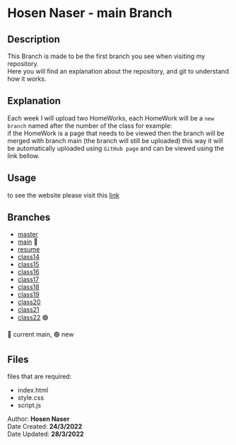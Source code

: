 # Hosen Naser - main Branch

## Description

This Branch is made to be the first branch you see when visiting my repository.<br>
Here you will find an explanation about the repository, and git to understand how it works.<br>

## Explanation

Each week I will upload two HomeWorks, each HomeWork will be a `new branch` named after the number of the class for example:<br>
if the HomeWork is a page that needs to be viewed then the branch will be merged with branch main (the branch will still be uploaded) this way it will be automatically uploaded using `GitHub page` and can be viewed using the link bellow.<br>

## Usage

to see the website please visit this [link](https://fullstack-alfanar.github.io/hosen-n-homework/)

## Branches

- [master](https://github.com/Fullstack-Alfanar/hosen-n-homework/tree/master)
- [main](https://github.com/Fullstack-Alfanar/hosen-n-homework/tree/main) 🔵
- [resume](https://github.com/Fullstack-Alfanar/hosen-n-homework/tree/CV)
- [class14](https://github.com/Fullstack-Alfanar/hosen-n-homework/tree/class14)
- [class15](https://github.com/Fullstack-Alfanar/hosen-n-homework/tree/class15)
- [class16](https://github.com/Fullstack-Alfanar/hosen-n-homework/tree/class16)
- [class17](https://github.com/Fullstack-Alfanar/hosen-n-homework/tree/class17)
- [class18](https://github.com/Fullstack-Alfanar/hosen-n-homework/tree/class18)
- [class19](https://github.com/Fullstack-Alfanar/hosen-n-homework/tree/class19)
- [class20](https://github.com/Fullstack-Alfanar/hosen-n-homework/tree/class20)
- [class21](https://github.com/Fullstack-Alfanar/hosen-n-homework/tree/class21)
- [class22](https://github.com/Fullstack-Alfanar/hosen-n-homework/tree/class22) 🟢

🔵 current main, 🟢 new

## Files

files that are required:

- index.html
- style.css
- script.js

Author: **Hosen Naser**<br>
Date Created: **24/3/2022**<br>
Date Updated: **28/3/2022**
